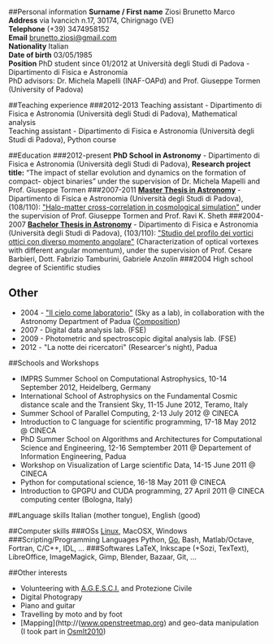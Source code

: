 <!-- 
.. link: 
.. description: 
.. tags: personal, phd, work
.. date: 2013/08/16 23:40:58
.. title: Curriculum vitae
.. slug: curriculum-vitae
-->

##Personal information
**Surname / First name** Ziosi Brunetto Marco    
**Address** via Ivancich n.17, 30174, Chirignago (VE)    
**Telephone** (+39) 3474958152    
**Email** brunetto.ziosi@gmail.com    
**Nationality** Italian    
**Date of birth** 03/05/1985    
**Position** PhD student since 01/2012 at Università degli Studi di Padova - Dipartimento di Fisica e Astronomia    
PhD advisors: Dr. Michela Mapelli (INAF-OAPd) and Prof. Giuseppe Tormen (University of Padova)

##Teaching experience
###2012-2013
Teaching assistant - Dipartimento di Fisica e Astronomia (Università degli Studi di Padova), Mathematical
analysis    
Teaching assistant - Dipartimento di Fisica e Astronomia (Università degli Studi di Padova), Python
course    

##Education
###2012-present 
**PhD School in Astronomy** - Dipartimento di Fisica e Astronomia (Università degli Studi di Padova),
**Research project title:** “The impact of stellar evolution and dynamics on the formation of compact-
object binaries” under the supervision of Dr. Michela Mapelli and Prof. Giuseppe Tormen
###2007-2011
[**Master Thesis in Astronomy**](master.html) - Dipartimento di Fisica e Astronomia (Università degli Studi di Padova),
(108/110): ["Halo-matter cross-correlation in cosmological simulation"](../files/masterThesis.pdf) under the supervision of
Prof. Giuseppe Tormen and Prof. Ravi K. Sheth
###2004-2007
[**Bachelor Thesis in Astronomy**](bachelor.html) - Dipartimento di Fisica e Astronomia (Università degli Studi di Padova),
(103/110): ["Studio del profilo dei vortici ottici con diverso momento angolare"](../files/bachelorThesis.pdf) (Characterization of
optical vortexes with different angular momentum), under the supervision of Prof. Cesare Barbieri, Dott.
Fabrizio Tamburini, Gabriele Anzolin
###2004
High school degree of Scientific studies

## Other

* 2004 - ["Il cielo come laboratorio"](http://www.astro.unipd.it/progettoeducativo/) (Sky as a lab), in collaboration with 
the Astronomy Department of Padua ([Composition](../files/CieloLaboratorio-Morin-ZiosiPontiniDelnegro.pdf))
* 2007 - Digital data analysis lab. (FSE)
* 2009 - Photometric and spectroscopic digital analysis lab. (FSE)
* 2012 - "La notte dei ricercatori" (Researcer's night), Padua

##Schools and Workshops
* IMPRS Summer School on Computational Astrophysics, 10-14 September 2012, Heidelberg, Germany
* International School of Astrophysics on the Fundamental Cosmic distance scale and the Transient Sky, 11-15 June 2012, Teramo, Italy
* Summer School of Parallel Computing, 2-13 July 2012 @ CINECA
* Introduction to C language for scientific programming, 17-18 May 2012 @ CINECA
* PhD Summer School on Algorithms and Architectures for Computational Science and Engineering, 12-16 Semptember 2011 @ Departement of Information Engineering, Padua
* Workshop on Visualization of Large scientific Data, 14-15 June 2011 @ CINECA
* Python for computational science, 16-18 May 2011 @ CINECA
* Introduction to GPGPU and CUDA programming, 27 April 2011 @ CINECA computing center (Bologna, Italy)

##Language skills
Italian (mother tongue), English (good)

##Computer skills
###OSs
[Linux](http://www.ubuntu.org), MacOSX, Windows
###Scripting/Programming Languages
Python, [Go](http://golang.org), Bash, Matlab/Octave, Fortran, C/C++, IDL, ...
###Softwares
LaTeX, Inkscape (+Sozi, TexText), LibreOffice, ImageMagick, Gimp, Blender, Bazaar, Git, ...

##Other interests
* Volunteering with [A.G.E.S.C.I.](http://www.agesci.org) and Protezione Civile
* Digital Photograpy
* Piano and guitar
* Travelling by moto and by foot
* [Mapping](http://(www.openstreetmap.org) and geo-data manipulation 
(I took part in [OsmIt2010](http://www.dicat.unige.it/osmit2010/))
